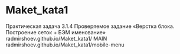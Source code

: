 # Maket_kata1
Практическая задача 3.1.4 Проверяемое задание «Верстка блока. Построение сеток + БЭМ именование»
radmirshoev.github.io/Maket_kata1/ MAIN
radmirshoev.github.io/Maket_kata1/mobile-menu
